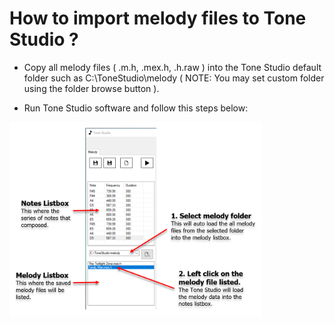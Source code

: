 
# How to import melody files to Tone Studio ?

- Copy all melody files ( .m.h, .mex.h, .h.raw ) into the Tone Studio default folder such as C:\ToneStudio\melody 
( NOTE: You may set custom folder using the folder browse button ).

- Run Tone Studio software and follow this steps below:

<img src="https://github.com/rickygai/tonestudio/blob/main/images/ToneStudio_HowToLoadMelodyFile.png" width=80% height=80%>
